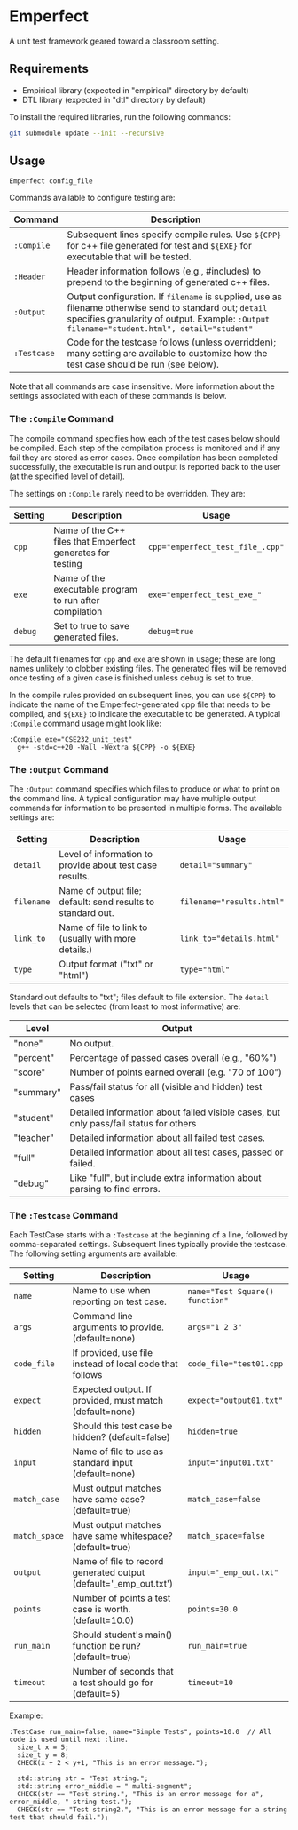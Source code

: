 # Emperfect

A unit test framework geared toward a classroom setting.

## Requirements

 - Empirical library (expected in "empirical" directory by default)
 - DTL library (expected in "dtl" directory by default)

To install the required libraries, run the following commands:
```bash
git submodule update --init --recursive
```

## Usage

```
Emperfect config_file
```

Commands available to configure testing are:

| Command     | Description |
| ----------- | ----------- |
| `:Compile`  | Subsequent lines specify compile rules.  Use `${CPP}` for c++ file generated for test and `${EXE}` for executable that will be tested. |
| `:Header`   | Header information follows (e.g., #includes) to prepend to the beginning of generated c++ files. |
| `:Output`   | Output configuration. If `filename` is supplied, use as filename otherwise send to standard out;  `detail` specifies granularity of output.  Example: `:Output filename="student.html", detail="student"` |
| `:Testcase` | Code for the testcase follows (unless overridden); many setting are available to customize how the test case should be run (see below). |

Note that all commands are case insensitive.  More information about the settings associated with each of these commands is below.

### The `:Compile` Command

The compile command specifies how each of the test cases below should be compiled.  Each step of the compilation process is monitored and if any fail they are stored as error cases.  Once compilation has been completed successfully, the executable is run and output is reported back to the user (at the specified level of detail).

The settings on `:Compile` rarely need to be overridden.  They are:

| Setting |  Description                                               |  Usage                           |
| ------- | ---------------------------------------------------------- | -------------------------------- |
| `cpp`   | Name of the C++ files that Emperfect generates for testing | `cpp="emperfect_test_file_.cpp"` |
| `exe`   | Name of the executable program to run after compilation    | `exe="emperfect_test_exe_"`      |
| `debug` | Set to true to save generated files.                       | `debug=true`                     |

 The default filenames for `cpp` and `exe` are shown in usage; these are long names unlikely to clobber existing files.  The generated files will be removed once testing of a given case is finished unless debug is set to true.

In the compile rules provided on subsequent lines, you can use `${CPP}` to indicate the name of the Emperfect-generated cpp file that needs to be compiled, and `${EXE}` to indicate the executable to be generated.  A typical `:Compile` command usage might look like:

```
:Compile exe="CSE232_unit_test"
  g++ -std=c++20 -Wall -Wextra ${CPP} -o ${EXE}
```

### The `:Output` Command

The `:Output` command specifies which files to produce or what to print on the command line.  A typical configuration may have multiple output commands for information to be presented in multiple forms.  The available settings are:

|  Setting   |  Description                                                |  Usage                    |
| ---------- | ----------------------------------------------------------- | ------------------------- |
| `detail`   | Level of information to provide about test case results.    | `detail="summary"`        |
| `filename` | Name of output file; default: send results to standard out. | `filename="results.html"` |
| `link_to`  | Name of file to link to (usually with more details.)        | `link_to="details.html"`  |
| `type`     | Output format ("txt" or "html")                             | `type="html"`             |

Standard out defaults to "txt"; files default to file extension.  The `detail` levels that can be selected (from least to most informative) are:

|  Level    |  Output                                                                               |
| --------- | ------------------------------------------------------------------------------------- |
| "none"    | No output.                                                                            |
| "percent" | Percentage of passed cases overall (e.g., "60%")                                      |
| "score"   | Number of points earned overall (e.g. "70 of 100")                                     |
| "summary" | Pass/fail status for all (visible and hidden) test cases                              |
| "student" | Detailed information about failed visible cases, but only pass/fail status for others |
| "teacher" | Detailed information about all failed test cases.                                     |
| "full"    | Detailed information about all test cases, passed or failed.                          |
| "debug"   | Like "full", but include extra information about parsing to find errors.              |

### The `:Testcase` Command

Each TestCase starts with a `:Testcase` at the beginning of a line, followed by comma-separated settings.  Subsequent lines typically provide the testcase.  The following setting arguments are available:

| Setting       | Description                                              | Usage                     |
| ------------- | -------------------------------------------------------- | ------------------------- |
| `name`        | Name to use when reporting on test case.                 | `name="Test Square() function"` |
| `args`        | Command line arguments to provide. (default=none)        | `args="1 2 3"`            | 
| `code_file`   | If provided, use file instead of local code that follows | `code_file="test01.cpp`   |
| `expect`      | Expected output. If provided, must match (default=none)  | `expect="output01.txt"`   |
| `hidden`      | Should this test case be hidden? (default=false)         | `hidden=true`             |
| `input`       | Name of file to use as standard input (default=none)     | `input="input01.txt"`     |
| `match_case`  | Must output matches have same case? (default=true)       | `match_case=false`        |
| `match_space` | Must output matches have same whitespace? (default=true) | `match_space=false`       |
| `output`      | Name of file to record generated output (default='_emp_out.txt') | `input="_emp_out.txt"` |
| `points`      | Number of points a test case is worth. (default=10.0)    | `points=30.0`             |
| `run_main`    | Should student's main() function be run? (default=true)  | `run_main=true`           |
| `timeout`     | Number of seconds that a test should go for (default=5)  | `timeout=10`              |

Example:

```
:TestCase run_main=false, name="Simple Tests", points=10.0  // All code is used until next :line.
  size_t x = 5;
  size_t y = 8;
  CHECK(x + 2 < y+1, "This is an error message.");

  std::string str = "Test string.";
  std::string error_middle = " multi-segment";
  CHECK(str == "Test string.", "This is an error message for a", error_middle, " string test.");
  CHECK(str == "Test string2.", "This is an error message for a string test that should fail.");
```

